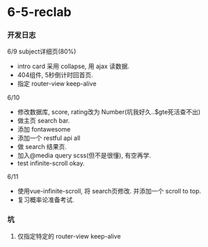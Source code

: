 # 6-5-reclab

### 开发日志

6/9 subject详细页(80%)
- intro card 采用 collapse, 用 ajax 读数据.
- 404组件, 5秒倒计时回首页.
- 指定 router-view keep-alive

6/10
- 修改数据库, score, rating改为 Number(坑我好久..$gte死活查不出)
- 做主页 search bar.
- 添加 fontawesome
- 添加一个 restful api all
- 做 search 结果页.
- 加入@media query scss(但不是很懂), 有空再学.
- test infinite-scroll okay.

6/11
- 使用vue-infinite-scroll, 将 search页修改. 并添加一个 scroll to top.
- 复习概率论准备考试.

### 坑

1. 仅指定特定的 router-view keep-alive